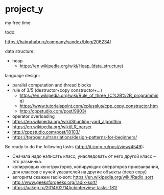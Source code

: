 # project_y

my free time

todo:

https://habrahabr.ru/company/yandex/blog/206234/

data structure:
- heap
  - https://en.wikipedia.org/wiki/Heap_(data_structure)


language design:

- parallel computation and thread blocks
- rule of 3/5 (destructor+copy constructor+...) 
  - https://en.wikipedia.org/wiki/Rule_of_three_(C%2B%2B_programming)
  - https://www.tutorialspoint.com/cplusplus/cpp_copy_constructor.htm
  - http://cppstudio.com/post/9903/
- operator overloading
- https://en.wikipedia.org/wiki/Shunting-yard_algorithm
- https://en.wikipedia.org/wiki/LR_parser
- http://cppstudio.com/post/10103/ 
- https://tproger.ru/translations/design-patterns-for-beginners/


Be ready to do the following tasks (http://it.icmp.ru/post/view/4549):
- Сначала надо написать класс, унаследовать от него другой класс – это разминка. 
- копирующих конструкторов, копирующих операторов присваивания, для классов с кучей указателей на другие объекты (deep copy)
- алгоритм скажем radix-sort: https://en.wikipedia.org/wiki/Radix_sort http://www.geeksforgeeks.org/radix-sort/
- https://xakep.ru/2014/02/14/jobinterview-tasks-181/
